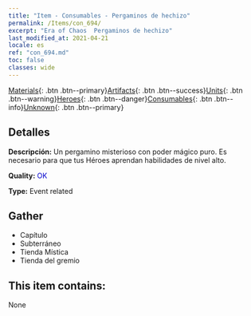 ```yaml
---
title: "Item - Consumables - Pergaminos de hechizo"
permalink: /Items/con_694/
excerpt: "Era of Chaos  Pergaminos de hechizo"
last_modified_at: 2021-04-21
locale: es
ref: "con_694.md"
toc: false
classes: wide
---
```

 [Materials](/es/Items/){: .btn .btn--primary}[Artifacts](/es/Items/Artifacts/){: .btn .btn--success}[Units](/es/Items/Units/){: .btn .btn--warning}[Heroes](/es/Items/Heroes/){: .btn .btn--danger}[Consumables](/es/Items/Consumables/){: .btn .btn--info}[Unknown](/es/Items/Unknown/){: .btn .btn--primary}

## Detalles
 **Descripción:** Un pergamino misterioso con poder mágico puro. Es necesario para que tus Héroes aprendan habilidades de nivel alto.

 **Quality:** <span style="color: #0000CD">OK</span>

 **Type:** Event related

## Gather

*    Capítulo 
*    Subterráneo 
*    Tienda Mística 
*    Tienda del gremio 

## This item contains:

  None

